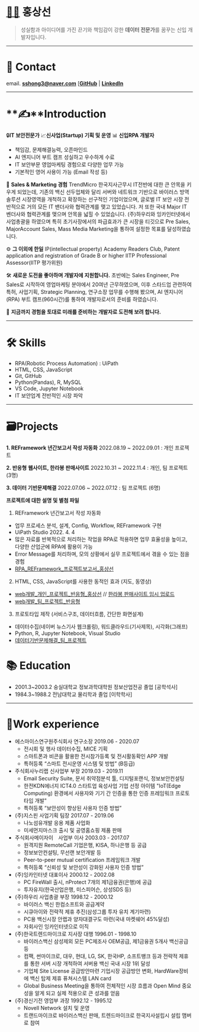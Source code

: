 # [🧑‍💻](https://www.emojiall.com/ko/emoji/🧑‍💻) 홍상선

> 성실함과 아이디어를 가진 끈기와 책임감이 강한 **데이터 전문가**를 꿈꾸는 신입 개발자입니다.

------

# 📧 Contact

email. **[sshong3@naver.com](mailto:sshong3@naver.com)**
[**[GitHub](https://github.com/SangsunHong)**   |   **[LinkedIn](https://www.linkedin.com/in/sangsun-hong-26880b251/)**

------

# **✍**Introduction

🔒**IT 보안전문가**  📈**신사업(Startup) 기획 및 운영**  📊 **신입RPA 개발자**

- 책임감, 문제해결능력, 오픈마인드
- AI 엔지니어 부트 캠프 성실하고 우수하게 수료
- IT 보안부문 영업마케팅 경험으로 다양한 업무 가능
- 기본적인 영어 사용이 가능 (Email 작성 등)

🔗 **Sales & Marketing 경험**
TrendMicro 한국지사근무시 IT전반에 대한 큰 안목을 키우게 되었는데, 기존의 백신 선두업체와 달리 서버와 네트워크 기반으로 바이러스 방역솔루션 시장영역을 개척하고 확장하는 선구적인 기업이었으며, 글로벌 IT 보안 시장 전반적으로 거의 모든 IT 밴더사와 협력관계를 맺고 있었습니다. 저 또한 국내 Major IT 벤더사와 협력관계를 맺으며 안목을 넓힐 수 있었습니다. (주)하우리와 잉카인터넷에서 사업총괄을 하였으며 특히 초기사장에서의 파급효과가 큰 시장을 티깃으로  Pre Sales, MajorAccount Sales, Mass Media Marketing을 통하여 설정한 목표를 달성하였습니다.

⚙ **그 이외에 한일** 
IP(intellectual property) Academy Readers Club, Patent application and registration of Grade B or higher
IITP Professional Assessor(IITP 평가위원)

🛠️ **새로운 도전을 좋아하며 개발자에 지원합니다.** 
초반에는  Sales Engineer, Pre Sales로 시작하여 영업마케팅 분야에서 20여년 근무하였으며, 이후 스타드업 관련하여 특허, 사업기획, Strategic Planning, 연구소장 업무를 수행해 봤으며, AI 엔지니어(RPA) 부트 캠프(960시간)를 통하여 개발자로서의 준비를 하였습니다.

🌱 **지금까지 경험을 토대로 미래를 준비하는 개발자로 도전해 보려 합니다.**

------

# 🛠 Skills

- RPA(Robotic Process Automation) : UiPath
- HTML, CSS, JavaScript
- Git, GitHub
- Python(Pandas), R, MySQL
- VS Code, Jupyter Notebook
- IT 보안업계 전반적인 시장 파악

------

# 🗃Projects

**1. REFramework 년간보고서 작성 자동화**
2022.08.19 ~ 2022.09.01 : 개인 프로젝트

**2. 반응형** **웹사이트, 한라봉 판매사이트**
2022.10.31 ~ 2022.11.4 : 개인, 팀 프로젝트 (3명)

**3. 데이터 기반문제해결**
2022.07.06 ~ 2022.07.12 : 팀 프로젝트 (6명)

**프로젝트에 대한 설명 및 별첨 파일**

1) REFramework 년간보고서 작성 자동화

- 업무 프로세스 분석, 설계, Config, Workflow, REFramework 구현
- UiPath Studio 2022. 4. 4
- 많은 자료를 반복적으로 처리하는 작업을 RPA로 적용하면 업무 효율성을 높이고, 다양한 산업군에 RPA에 활용이 가능
- Error Message를 처리하며, 모의 상황에서 실무 프로젝트에서 겪을 수 있는 점을 경험
 - [RPA_REFramework_프로젝트보고서_홍상선](https://github.com/SangsunHong/SangsunHong/blob/main/Portfolio/%EB%B3%84%EC%B2%A81-RPA_REFramework_%ED%94%84%EB%A1%9C%EC%A0%9D%ED%8A%B8%EB%B3%B4%EA%B3%A0%EC%84%9C_%ED%99%8D%EC%83%81%EC%84%A0.pdf)

2) HTML, CSS, JavaScript를 사용한 동적인 효과 (지도, 동영상)

- [web개발_개인_프로젝트_반응형_홍상선](https://github.com/SangsunHong/SangsunHong/blob/main/Portfolio/%EB%B3%84%EC%B2%A82-web%EA%B0%9C%EB%B0%9C_%EA%B0%9C%EC%9D%B8_%ED%94%84%EB%A1%9C%EC%A0%9D%ED%8A%B8_%EB%B0%98%EC%9D%91%ED%98%95_%ED%99%8D%EC%83%81%EC%84%A0.pdf) // [한라봉 판매사이트 임시 업로드](http://mysshong.dothome.co.kr/)
- [web개발_팀_프로젝트_반응형](https://github.com/SangsunHong/SangsunHong/blob/main/Portfolio/%EB%B3%84%EC%B2%A83-web%EA%B0%9C%EB%B0%9C_%ED%8C%80_%ED%94%84%EB%A1%9C%EC%A0%9D%ED%8A%B8_%EB%B0%98%EC%9D%91%ED%98%95.pdf)

3) 프로토타입 제작 (서비스구조, 데이터흐름, 간단한 화면설계)

- 데이터수집(네이버 뉴스기사 웹크롤링), 워드클라우드(기사제목), 시각화(그래프)
- Python, R, Jupyter Notebook, Visual Studio
- [데이터기반문제해결_팀_프로젝트](https://github.com/SangsunHong/SangsunHong/blob/main/Portfolio/%EB%B3%84%EC%B2%A84-%EB%8D%B0%EC%9D%B4%ED%84%B0%EA%B8%B0%EB%B0%98%EB%AC%B8%EC%A0%9C%ED%95%B4%EA%B2%B0_%ED%8C%80_%ED%94%84%EB%A1%9C%EC%A0%9D%ED%8A%B8.pdf)

# 📚 Education

- 2001.3~2003.2 숭실대학교 정보과학대학원 정보산업전공 졸업 [공학석사]
- 1984.3~1988.2 전남대학교 물리학과 졸업 [이학학사]

------

# 💼Work experience

-	에스마이스연구원주식회사 연구소장 2019.06 - 2020.07
    -	전시회 및 행사 데이터수집, MICE 기획
    -	스마트폰과 비콘을 활용한 전시참가등록 및 전시활동확인 APP 개발
    -	특허등록 “스마트 전시운영 시스템 및 방법” (B등급)
-	주식회사누리랩 신사업부 부장 2019.03 - 2019.11
    -	Email Security Suite, 문서 취약점분석 툴, 디지털포랜식, 정보보안컨설팅
    -	한전KDN에너지 ICT4.0 스타트업 육성사업 기업 선정 아이템 "IoT(Edge Computing) 환경에서 사용자와 기기 간 인증을 통한 인증 프레임워크 프로토타입 개발"
    - 특허등록 “보안성이 향상된 사용자 인증 방법”
- (주)지스핀 사업기획 팀장 2017.07 - 2019.06
    -	나노섬유개발 응용 제품 사업화
    -	미세먼지마스크 출시 및 공영홈쇼핑 제품 판매
-	주식회사메이자이　사업부 이사 2003.03 - 2017.07
    -	원격지원 RemoteCall 기업은행, KISA, 하나은행 등 공급
    -	정보보안컨설팅, 무선랜 보안개발 등
    -	Peer-to-peer mutual certification 프레임워크 개발
    -	특허등록 “신뢰성 및 보안성이 강화된 사용자 인증 방법”
- (주)잉카인터넷 대표이사 2000.12 - 2002.08
    -	PC FireWall 출시, nProtect 7개의 제1금융권(은행)에 공급
    - 투자유지(한국산업은행, 미스피어슨, 상성SDS 등)
- (주)하우리 사업총괄 부장 1998.12 - 2000.12
    - 바이러스 백신 한컴소프트와 공급계약
    - 시큐아이와 전략적 제휴 추진(삼성그룹 투자 유치 계기마련)
    - PC용 백신시장 안랩과 양자대결구도 마련(국내 마켓쉐어 45%달성)
    - 자회사인 잉카인터넷으로 이직
-	(주)한국트렌드마이크로 지사장 대행 1996.01 - 1998.10
    - 바이러스백신 삼성제외 모든 PC제조사 OEM공급, 제1금융권 5개사 백신공급 등 
    - 컴팩, 썬마이크로, 대우, 현대, LG, SK, 한국HP, 소프트뱅크 등과 전략적 제휴를 통한 서버 시장 개척하여 서버용 백신 국내 시장 1위 달성
    - 기업체 Site License 공급방안마련 기업시장 공급방안 변화, HardWare장비에 백신 탑제 제휴 퓨쳐시스템 LAN card
    - Global Business Meeting을 통하여 전체적인 시장 흐름과 Open Mind 중요성을 알게 되고 실제 적용으로 큰 성과를 얻음
- (주)경신기전 영업부 과장 1992.12 - 1995.12
    - Novell Network 설치 및 운영
    - 트랜드마이크로 바이러스백신 판매, 트렌드마이크로 한국지사설립시 설립 맴버로 참여
